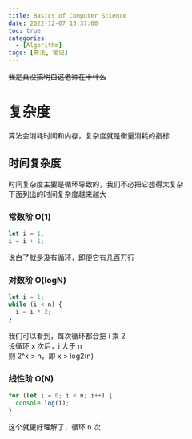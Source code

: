 ```yaml
---
title: Basics of Computer Science
date: 2022-12-07 15:37:00
toc: true
categories:
  - [Algorithm]
tags: [算法, 笔记]
---
```


~~我是真没搞明白这老师在干什么~~

<!-- more -->

# 复杂度

算法会消耗时间和内存，复杂度就是衡量消耗的指标

## 时间复杂度

时间复杂度主要是循环导致的，我们不必把它想得太复杂  
下面列出的时间复杂度越来越大

### 常数阶 O(1)

```ts
let i = 1;
i = i + 1;
```

说白了就是没有循环，即便它有几百万行

### 对数阶 O(logN)

```ts
let i = 1;
while (i < n) {
  i = i * 2;
}
```

我们可以看到，每次循环都会把 i 乘 2  
设循环 x 次后，i 大于 n  
则 2^x > n，即 x > log2(n)  

### 线性阶 O(N)

```ts
for (let i = 0; i < n; i++) {
  console.log(i);
}
```

这个就更好理解了，循环 n 次  
